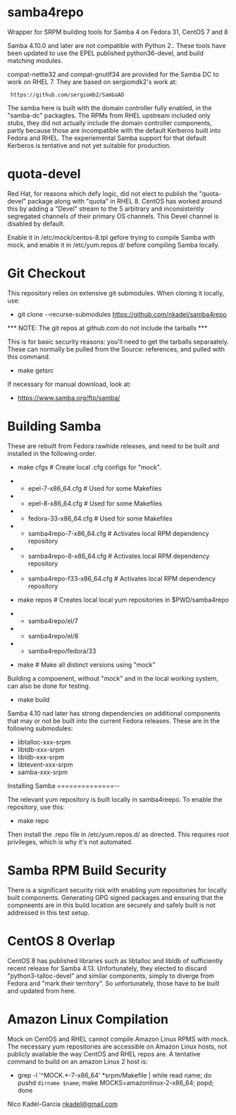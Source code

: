 samba4repo
==========

Wrapper for SRPM building tools for Samba 4 on Fedora 31, CentOS 7 and 8

Samba 4.10.0 and later are not compatible with Python 2.. These tools
have been updated to use the EPEL published python36-devel, and build
matching modules.

compat-nettle32 and compat-gnutlf34 are provided for the Samba DC
to work on RHEL 7. They are based on sergiomdk2's work at:

     https://github.com/sergiomb2/SambaAD

The samba here is built with the domain controller fully enabled, in
the "samba-dc" packagtes. The RPMs from RHEL upstream included only
stubs, they did not actually include the domain controller components,
partly because those are incompatible with the default Kerberos built
into Fedora and RHEL. The experiemental Samba support for that default
Kerberos is tentative and not yet suitable for production.

quota-devel
===========

Red Hat, for reasons which defy logic, did not elect to publish the
"quota-devel" package along with "quota" in RHEL 8. CentOS has worked
around this by adding a "Devel" stream to the 5 arbitrary and
inconsistently segregated channels of their primary OS channels. This
Devel channel is disabled by default.

Enable it in /etc/mock/centos-8.tpl gefore trying to compile Samba
with mock, and enable it in /etc/yum.repos.d/ before compiling Samba
locally.

Git Checkout
===========

This repository relies on extensive git submodules. When cloning it locally, use:

* git clone --recurse-submodules https://github.com/nkadel/samba4repo

*** NOTE: The git repos at github.com do not include the tarballs ***

This is for basic security reasons: you'll need to get the tarballs
separaately.  These can normally be pulled from the Source:
references, and pulled with this command.

* make getsrc
    
If necessary for manual download, look at:

* https://www.samba.org/ftp/samba/

Building Samba
==============

These are rebuilt from Fedora rawhide releases, and need to be built
and installed in the following order.

* make cfgs # Create local .cfg configs for "mock".
* * epel-7-x86_64.cfg # Used for some Makefiles
* * epel-8-x86_64.cfg # Used for some Makefiles
* * fedora-33-x86_64.cfg # Used for some Makefiles
* * samba4repo-7-x86_64.cfg # Activates local RPM dependency repository
* * samba4repo-8-x86_64.cfg # Activates local RPM dependency repository
* * samba4repo-f33-x86_64.cfg # Activates local RPM dependency repository

* make repos # Creates local local yum repositories in $PWD/samba4repo
* * samba4repo/el/7
* * samba4repo/el/8
* * samba4repo/fedora/33

* make # Make all distinct versions using "mock"

Building a compoenent, without "mock" and in the local working system,
can also be done for testing.

* make build

Samba 4.10 nad later has strong dependencies on additional components that may or not be 
built into the current Fedora releases. These are in the following submodules:

* libtalloc-xxx-srpm
* libtdb-xxx-srpm
* libldb-xxx-srpm
* libtevent-xxx-srpm
* samba-xxx-srpm

Installing Samba
==============--

The relevant yum repository is built locally in samba4reepo. To enable the repository, use this:

* make repo

Then install the .repo file in /etc/yum.repos.d/ as directed. This
requires root privileges, which is why it's not automated.

Samba RPM Build Security
====================

There is a significant security risk with enabling yum repositories
for locally built components. Generating GPG signed packages and
ensuring that the compneents are in this build location are securely
and safely built is not addressed in this test setup.

CentOS 8 Overlap
========================

CentOS 8 has published libraries such as libtalloc and libldb of
sufficiently recent release for Samba 4.13. Unfortunately, they
elected to discard "python3-talloc-devel" and similar components,
simply to diverge from Fedora and "mark their territory". So
unfortunately, those have to be built and updated from here.

Amazon Linux Compilation
========================

Mock on CentOS and RHEL cannot compile Amazon Linux RPMS with
mock. The necessary yum repositories are accessible on Amazon Linux
hosts, not publicly available the way CentOS and RHEL repos are.  A
tentative command to build on an amazon Linux 2 host is:

* grep -l '^MOCK.*-7-x86_64' *srpm/Makefile | while read name; do  pushd `dirname $name`; make MOCKS=amazonlinux-2-x86_64; popd; done


Nico Kadel-Garcia <nkadel@gmail.com>

